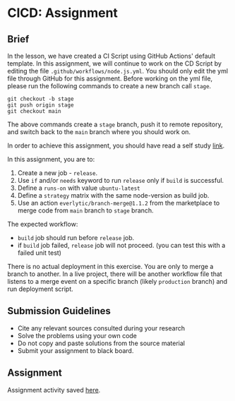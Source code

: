# CICD: Assignment

## Brief

In the lesson, we have created a CI Script using GitHub Actions' default template. In this assignment, we will continue to work on the CD Script by editing the file `.github/workflows/node.js.yml`. You should only edit the yml file through GitHub for this assignment. Before working on the yml file, please run the following commands to create a new branch call `stage`.

```
git checkout -b stage
git push origin stage
git checkout main
```

The above commands create a `stage` branch, push it to remote repository, and switch back to the `main` branch where you should work on.

In order to achieve this assignment, you should have read a self study [link](https://docs.github.com/en/actions/learn-github-actions/introduction-to-github-actions).

In this assignment, you are to:
1. Create a new job - `release`.
1. Use `if` and/or `needs` keyword to run `release` only if `build` is successful.
1. Define a `runs-on` with value `ubuntu-latest`
1. Define a `strategy` matrix with the same node-version as build job.
1. Use an action `everlytic/branch-merge@1.1.2` from the marketplace to merge code from `main` branch to `stage` branch.


The expected workflow:
- `build` job should run before `release` job.
- if `build` job failed, `release` job will not proceed. (you can test this with a failed unit test)

There is no actual deployment in this exercise. You are only to merge a branch to another. In a live project, there will be another workflow file that listens to a merge event on a specific branch (likely `production` branch) and run deployment script.

## Submission Guidelines

- Cite any relevant sources consulted during your research
- Solve the problems using your own code
- Do not copy and paste solutions from the source material
- Submit your assignment to black board.

## Assignment
Assignment activity saved [here](https://github.com/janelsj/lesson-3.10-cicd).